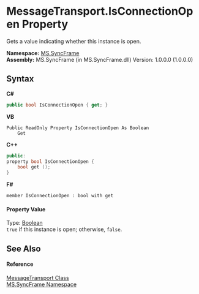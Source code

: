 # MessageTransport.IsConnectionOpen Property 
 

Gets a value indicating whether this instance is open.

**Namespace:**&nbsp;<a href="de148c19-6fcd-6ea5-c13c-94525bd1dd5b">MS.SyncFrame</a><br />**Assembly:**&nbsp;MS.SyncFrame (in MS.SyncFrame.dll) Version: 1.0.0.0 (1.0.0.0)

## Syntax

**C#**<br />
``` C#
public bool IsConnectionOpen { get; }
```

**VB**<br />
``` VB
Public ReadOnly Property IsConnectionOpen As Boolean
	Get
```

**C++**<br />
``` C++
public:
property bool IsConnectionOpen {
	bool get ();
}
```

**F#**<br />
``` F#
member IsConnectionOpen : bool with get

```


#### Property Value
Type: <a href="http://msdn2.microsoft.com/en-us/library/a28wyd50" target="_blank">Boolean</a><br />`true` if this instance is open; otherwise, `false`.

## See Also


#### Reference
<a href="575abf99-2a1a-6037-410a-d736b8eacb32">MessageTransport Class</a><br /><a href="de148c19-6fcd-6ea5-c13c-94525bd1dd5b">MS.SyncFrame Namespace</a><br />